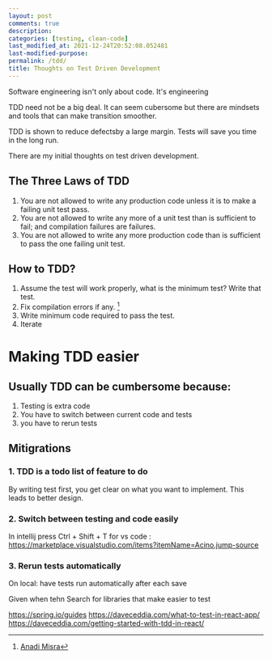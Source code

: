 ```yaml
---
layout: post
comments: true
description:
categories: [testing, clean-code]
last_modified_at: 2021-12-24T20:52:08.052481
last-modified-purpose:
permalink: /tdd/
title: Thoughts on Test Driven Development
---
```


Software engineering isn't only about code. It's engineering

TDD need not be a big deal. It can seem cubersome but there are mindsets and tools that can make transition smoother.

TDD is shown to reduce defectsby a large margin. Tests will save you time in the long run.

There are my initial thoughts on test driven development.

## The Three Laws of TDD
1. You are not allowed to write any production code unless it is to make a failing unit test pass.
2. You are not allowed to write any more of a unit test than is sufficient to fail; and compilation failures are failures.
3. You are not allowed to write any more production code than is sufficient to pass the one failing unit test.

## How to TDD?

1. Assume the test will work properly, what is the minimum test? Write that test.
2. Fix compilation errors if any. [^1]
3. Write minimum code required to pass the test.
4. Iterate

# Making TDD easier

## Usually TDD can be cumbersome because:

1. Testing is extra code
2. You have to switch between current code and tests
3. you have to rerun tests

## Mitigrations

### 1. TDD is a todo list of feature to do

By writing test first, you get clear on what you want to implement. This leads to better design.

### 2. Switch between testing and code easily

In intellij press Ctrl + Shift + T
for vs code : https://marketplace.visualstudio.com/items?itemName=Acino.jump-source

### 3. Rerun tests automatically

On local: have tests run automatically after each save

Given when tehn
Search for libraries that make easier to test


https://spring.io/guides
https://daveceddia.com/what-to-test-in-react-app/
https://daveceddia.com/getting-started-with-tdd-in-react/


[^1]: [Anadi Misra](https://www.linkedin.com/in/ACoAAAGmNOsBErk1_7cbjUHllOPVUE5M-NvcOKc/?lipi=urn%3Ali%3Apage%3Ad_flagship3_feed%3Bd5ZjyftfQoKiUju1OpMyEA%3D%3D) 